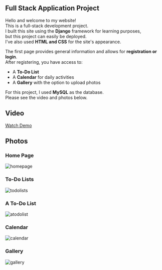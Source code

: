 ## Full Stack Application Project

Hello and welcome to my website!  
This is a full-stack development project.  
I built this site using the **Django** framework for learning purposes,  
but this project can easily be deployed.  
I've also used **HTML and CSS** for the site's appearance.  

The first page provides general information and allows for **registration or login**.  
After registering, you have access to:  
- A **To-Do List**  
- A **Calendar** for daily activities  
- A **Gallery** with the option to upload photos  

For this project, I used **MySQL** as the database.  
Please see the video and photos below.  

## Video  
[Watch Demo](https://www.youtube.com/watch?v=pq5UV3e_A6k&t=1s)  

## Photos  

### Home Page  
![homepage](https://user-images.githubusercontent.com/81361291/198885041-b7f26185-bf10-4f50-a718-a42af035353f.PNG)  

### To-Do Lists  
![todolists](https://user-images.githubusercontent.com/81361291/198885050-8b74675b-12b0-49a0-bbd2-1c315508c31d.PNG)  

### A To-Do List  
![atodolist](https://user-images.githubusercontent.com/81361291/198885098-f4ce7cf3-6504-4998-853b-7c2006044e39.PNG)  

### Calendar  
![calendar](https://user-images.githubusercontent.com/81361291/198885618-985c118f-8844-4ae2-b7be-e9e669419ffb.PNG)  

### Gallery  
![gallery](https://user-images.githubusercontent.com/81361291/198886069-c616836b-8d76-457f-bf2c-1fb9be66add1.PNG)  

